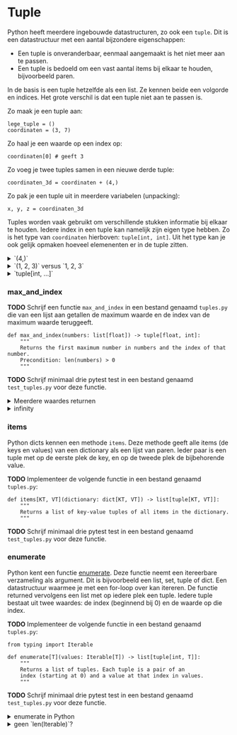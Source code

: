 # Tuple

Python heeft meerdere ingebouwde datastructuren, zo ook een `tuple`. Dit is een datastructuur met een aantal bijzondere eigenschappen:

- Een tuple is onveranderbaar, eenmaal aangemaakt is het niet meer aan te passen.
- Een tuple is bedoeld om een vast aantal items bij elkaar te houden, bijvoorbeeld paren.

In de basis is een tuple hetzelfde als een list. Ze kennen beide een volgorde en indices. Het grote verschil is dat een tuple niet aan te passen is.

Zo maak je een tuple aan:

    lege_tuple = ()
    coordinaten = (3, 7)

Zo haal je een waarde op een index op:

    coordinaten[0] # geeft 3

Zo voeg je twee tuples samen in een nieuwe derde tuple:

    coordinaten_3d = coordinaten + (4,)

Zo pak je een tuple uit in meerdere variabelen (unpacking):

    x, y, z = coordinaten_3d

Tuples worden vaak gebruikt om verschillende stukken informatie bij elkaar te houden. Iedere index in een tuple kan namelijk zijn eigen type hebben. Zo is het type van `coordinaten` hierboven: `tuple[int, int]`. Uit het type kan je ook gelijk opmaken hoeveel elemenenten er in de tuple zitten.

<details markdown="1"><summary markdown="span">`(4,)`</summary>
Tuples gebruiken ronde haakjes, maar die ronde haakjes worden al op veel plekken gebruikt in Python. Daarom is er wat syntax nodig om ambiguiteit te voorkomen:

    lege_tuple = ()
    de_integer_4 = (4) # dit is een integer 4 tussen haakjes, bijvoorbeeld in een berekening
    tuple_met_1_element = (4,) # de komma is expliciet nodig om er een tuple van te maken

</details>

<details markdown="1"><summary markdown="span">`(1, 2, 3)` versus `1, 2, 3`</summary>
De ronde haakjes zijn optioneel, ook in het geval van tuples. Zo is onderstaande code hetzelfde:

    getallen = (1, 2, 3)
    getallen = 1, 2, 3

In sommige gevallen zijn de haakjes nodig om onderscheid te maken, bijvoorbeeld in:

    print((1, 2, 3)) # dit print de tuple: (1, 2, 3)
    print(1, 2, 3) # dit print de getallen: 1 2 3

Het is dan ook gebruikelijk om wel de haakjes te gebruiken, zo voorkom je fouten.

</details>

<details markdown="1"><summary markdown="span">`tuple[int, ...]`</summary>
Hoewel je bij een tuple iedere plek een type kan geven, zijn er ook situaties waar dat niet kan. Bijvoorbeeld bij tuples van onbekende grootte. Zoals in het volgende geval:

    lijst_van_getallen = [1, 2, 3, 4, 5, 6, 7, 8]
    tuple_van_getallen = tuple(lijst_van_getallen)

In dit geval wordt het type van de tuple: `tuple[int, ...]`.

</details>

### max_and_index

**TODO** Schrijf een functie `max_and_index` in een bestand genaamd `tuples.py` die van een lijst aan getallen de maximum waarde en de index van de maximum waarde teruggeeft.

    def max_and_index(numbers: list[float]) -> tuple[float, int]:
        """
        Returns the first maximum number in numbers and the index of that number.
        Precondition: len(numbers) > 0
        """

**TODO** Schrijf minimaal drie pytest test in een bestand genaamd `test_tuples.py` voor deze functie.

<details markdown="1"><summary markdown="span">Meerdere waardes returnen</summary>
Ook in Python kan een functie maar één keer één waarde returnen. Toch kan je op deze manier twee waardes returnen:

    return max, index

Hoewel het lijkt alsof er hier twee waardes worden teruggeven, wordt er eigenlijk een tuple aangemaakt van `max` en `index`. De haakjes van een tuple zijn namelijk optioneel. Conventie is dan ook dat als een functie meerdere verschillende waardes moet returnen, dat dit via een tuple gebeurt.
</details>

<details markdown="1"><summary markdown="span">infinity</summary>
In verschillende gevallen kan het handig zijn om te werken met een oneindige waarde. In Python werkt dat zo:

    float('inf') # geeft een oneindige positieve waarde
    float('-inf') # geeft een oneindige negatieve waarde

Deze twee vormen van oneindig geven je een `float` dat respectievelijk altijd groter of altijd kleiner is dan ieder ander getal. 
</details>

### items

Python dicts kennen een methode `items`. Deze methode geeft alle items (de keys en values) van een dictionary als een lijst van paren. Ieder paar is een tuple met op de eerste plek de key, en op de tweede plek de bijbehorende value.

**TODO** Implementeer de volgende functie in een bestand genaamd `tuples.py`:

    def items[KT, VT](dictionary: dict[KT, VT]) -> list[tuple[KT, VT]]:
        """
        Returns a list of key-value tuples of all items in the dictionary. 
        """

**TODO** Schrijf minimaal drie pytest test in een bestand genaamd `test_tuples.py` voor deze functie.

### enumerate

Python kent een functie [enumerate](https://docs.python.org/3/library/functions.html#enumerate). Deze functie neemt een itereerbare verzameling als argument. Dit is bijvoorbeeld een list, set, tuple of dict. Een datastructuur waarmee je met een for-loop over kan itereren. De functie returned vervolgens een list met op iedere plek een tuple. Iedere tuple bestaat uit twee waardes: de index (beginnend bij 0) en de waarde op die index.

**TODO** Implementeer de volgende functie in een bestand genaamd `tuples.py`:

    from typing import Iterable

    def enumerate[T](values: Iterable[T]) -> list[tuple[int, T]]:
        """
        Returns a list of tuples. Each tuple is a pair of an
        index (starting at 0) and a value at that index in values.
        """

**TODO** Schrijf minimaal drie pytest test in een bestand genaamd `test_tuples.py` voor deze functie.
 
<details markdown="1"><summary markdown="span">enumerate in Python</summary>
Python kent maar één vorm van een for-loop, een zogenaamde for-each loop. Je leest hem eigenlijk als: voor ieder (for each) element in een verzameling van elementen, doe iets. Nu zijn er situaties waarin dit voldoet, en er zijn situaties waarin je expliciet de index van een element nodig hebt in plaats van het element zelf. Vaak zie je daarom deze twee loops:

    # itereer over alle elementen in elements
    for element in elements:
        ...

    # itereer over de indices van elements
    for i in range(len(elements)):
        ...

Maar wat nou als je zowel de index als het element wilt? Daar is `enumerate` handig voor. Namelijk als volgt:

    for i, element in enumerate(elements):
        ...

Hierboven wordt tuple-unpacking, het uitpakken van een tuple in meerdere variabelen, op dezelfde regel van de for-loop gedaan. Daardoor heb je in één klap een variabele `i` met de index en een variabele `element` met het element op die index.
</details>

<details markdown="1"><summary markdown="span">geen `len(Iterable)`?</summary>
Een `Iterable` belooft alleen maar dat je erover kan itereren. Dit type doet geen verdere beloftes. Zo ook niet dat er voor een `Iterable` een lengte bestaat, want er bestaan ook itereerbare types zonder lengte. Dit zijn bijvoorbeeld oneindige verzamelingen, of verzamelingen waarvan de lengte niet van te voren bekend is. Om deze reden kan je niet via `len()` de lengte van een `Iterable` nemen. 

<details markdown="1"><summary markdown="span">Voor de nieuwsgierigen, hoe werkt dat nou zo'n oneindige verzameling? </summary>
Bijvoorbeeld een verzameling van alle gehele getallen tot in het oneindige:

    def all_positive_numbers():
        number = 0
        while true:
            yield number
            number += 1

    for number in all_positive_numbers():
        print(number)

        if number > 100:
            break

Bovenstaande werkt via een zogenaamde `generator`. Deze wordt hier aangemaakt door de functie `all_positive_numbers` en het speciale keyword `yield`. Zie het als een functie die tijdelijk returned bij `yield`, en bij een volgende aanroep weer verder gaat waar deze gebleven was. De functie `all_positive_numbers` genereert op die manier alle getallen vanaf 0 tot in het oneindige.

De for-loop zorgt ervoor dat de `generator` de getallen gaat genereren. Omdat de generator nooit stopt, hebben we zelf maar een `break` in de loop gezet.
</details>
</details>